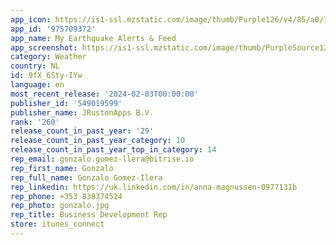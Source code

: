 ```yaml
---
app_icon: https://is1-ssl.mzstatic.com/image/thumb/Purple126/v4/85/a0/7d/85a07db5-bba7-d920-99b9-b98b4f296b22/AppIcon-0-0-1x_U007epad-0-0-85-220.png/1024x1024bb.png
app_id: '975709372'
app_name: My Earthquake Alerts & Feed
app_screenshot: https://is1-ssl.mzstatic.com/image/thumb/PurpleSource126/v4/29/c0/ec/29c0ec63-d1ad-052a-959c-51ceb5f43d8f/0d84b116-2b5f-44fe-b84d-c7789ebea4df_Simulator_Screenshot_-_iPhone_Xs_Max_-_2023-09-08_at_13.08.05.png/1242x2688bb.png
category: Weather
country: NL
id: 9fX_6Sty-IYw
language: en
most_recent_release: '2024-02-03T00:00:00'
publisher_id: '549019599'
publisher_name: JRustonApps B.V.
rank: '260'
release_count_in_past_year: '29'
release_count_in_past_year_category: 10
release_count_in_past_year_top_in_category: 14
rep_email: gonzalo.gomez-llera@bitrise.io
rep_first_name: Gonzalo
rep_full_name: Gonzalo Gomez-Ilera
rep_linkedin: https://uk.linkedin.com/in/anna-magnussen-0977131b
rep_phone: +353 838374524
rep_photo: gonzalo.jpg
rep_title: Business Development Rep
store: itunes_connect
---
```

